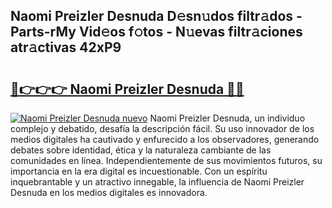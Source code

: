 ## Naomi Preizler Desnuda D𝚎sn𝚞dos filtr𝚊dos - Parts-rMy Vid𝚎os f𝚘tos - N𝚞evas filtr𝚊ciones atr𝚊ctivas 42xP9

# <h2><a href="http://mbbfm09.tromn.icu/?c=Naomi+Preizler+Desnuda">🔗👉👉👉 Naomi Preizler Desnuda 🔗🔗</a></h2>

[![Naomi Preizler Desnuda nuevo](https://i.imgur.com/pEAQMta.gif)](http://mbbfm09.tromn.icu/?c=Naomi+Preizler+Desnuda)
Naomi Preizler Desnuda, un individuo complejo y debatido, desafía la descripción fácil. Su uso innovador de los medios digitales ha cautivado y enfurecido a los observadores, generando debates sobre identidad, ética y la naturaleza cambiante de las comunidades en línea. Independientemente de sus movimientos futuros, su importancia en la era digital es incuestionable. Con un espíritu inquebrantable y un atractivo innegable, la influencia de Naomi Preizler Desnuda en los medios digitales es innovadora.
